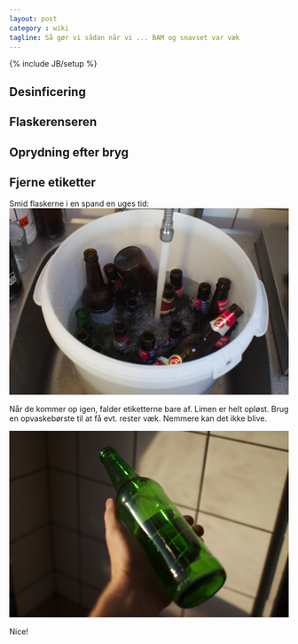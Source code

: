 ```yaml
---
layout: post
category : wiki
tagline: Så gør vi sådan når vi ... BAM og snavset var væk
---
```

{% include JB/setup %}

Desinficering
-------------

Flaskerenseren
--------------

Oprydning efter bryg
--------------------

Fjerne etiketter
----------------
Smid flaskerne i en spand en uges tid:
![Flasker i en uges vandbad](/images/flaskebad.jpg "1 uge i vand")

Når de kommer op igen, falder etiketterne bare af. Limen er helt
opløst. Brug en opvaskebørste til at få evt. rester væk. Nemmere kan
det ikke blive.

![Ren flaske](/images/rengjort-flaske.jpg "Nice!")

Nice!
